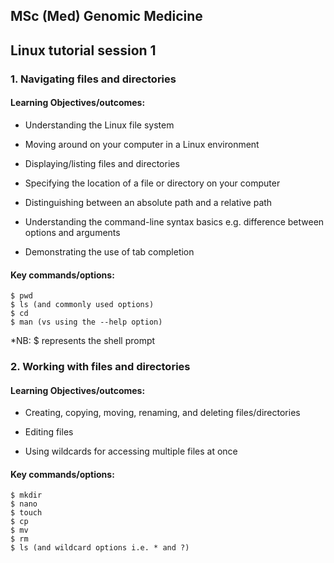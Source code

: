 ## MSc (Med) Genomic Medicine

## Linux tutorial session 1

### 1. Navigating files and directories 

#### Learning Objectives/outcomes: 
- Understanding the Linux file system

- Moving around on your computer in a Linux environment

- Displaying/listing files and directories

- Specifying the location of a file or directory on your computer

- Distinguishing between an absolute path and a relative path

- Understanding the command-line syntax basics e.g. difference between options and arguments

- Demonstrating the use of tab completion

#### Key commands/options:
```
$ pwd
$ ls (and commonly used options)
$ cd
$ man (vs using the --help option)
```
*NB: $ represents the shell prompt

### 2. Working with files and directories

#### Learning Objectives/outcomes: 
- Creating, copying, moving, renaming, and deleting files/directories

- Editing files

- Using wildcards for accessing multiple files at once

#### Key commands/options:
```
$ mkdir
$ nano
$ touch
$ cp
$ mv
$ rm
$ ls (and wildcard options i.e. * and ?)
```
